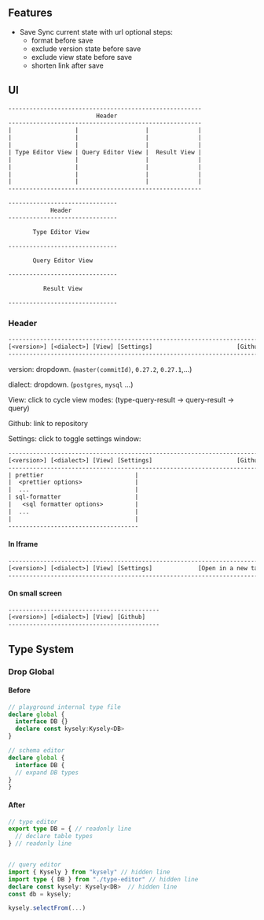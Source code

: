 ## Features

* Save
  Sync current state with url
  optional steps:
  * format before save
  * exclude version state before save
  * exclude view state before save
  * shorten link after save


## UI
```txt
-------------------------------------------------------
                         Header
-------------------------------------------------------
|                  |                   |              |
|                  |                   |              |
|                  |                   |              |
| Type Editor View | Query Editor View |  Result View |
|                  |                   |              |
|                  |                   |              |
|                  |                   |              |
|                  |                   |              |
-------------------------------------------------------
```

```txt
-------------------------------
            Header
-------------------------------

       Type Editor View

-------------------------------

       Query Editor View

-------------------------------

          Result View

-------------------------------
```

### Header
```txt
------------------------------------------------------------------------
[<version>] [<dialect>] [View] [Settings]                        [Github]
------------------------------------------------------------------------
```

version: dropdown. (`master(commitId)`, `0.27.2`, `0.27.1`,...)

dialect: dropdown. (`postgres`, `mysql` ...)

View: click to cycle view modes: (type-query-result -> query-result -> query)

Github: link to repository

Settings: click to toggle settings window:

```txt
------------------------------------------------------------------------
[<version>] [<dialect>] [View] [Settings]                        [Github]
------------------------------------------------------------------------
| prettier                          |
|  <prettier options>               |
|  ...                              |
| sql-formatter                     |
|   <sql formatter options>         |
|  ...                              |
|                                   |
-------------------------------------
```

#### In Iframe
```txt
------------------------------------------------------------------------
[<version>] [<dialect>] [View] [Settings]             [Open in a new tab icon]
------------------------------------------------------------------------
```


#### On small screen
```txt
-------------------------------------------
[<version>] [<dialect>] [View] [Github]
-------------------------------------------
```



## Type System

### Drop Global

#### Before
```ts
// playground internal type file
declare global {
  interface DB {}
  declare const kysely:Kysely<DB>
}
```

```ts
// schema editor
declare global {
  interface DB {
  // expand DB types
}
}
```

#### After

```ts
// type editor
export type DB = { // readonly line
  // declare table types
} // readonly line


// query editor
import { Kysely } from "kysely" // hidden line 
import type { DB } from "./type-editor" // hidden line
declare const kysely: Kysely<DB>  // hidden line
const db = kysely;

kysely.selectFrom(...)
```



